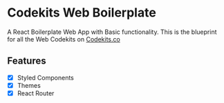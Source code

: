 # Codekits Web Boilerplate

A React Boilerplate Web App with Basic functionality. This is the blueprint for all the Web Codekits on [Codekits.co](https://codekits.co)

## Features

- [x] Styled Components
- [x] Themes
- [x] React Router
